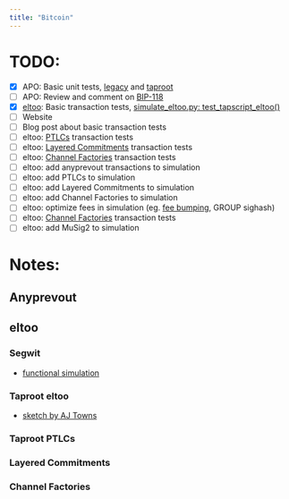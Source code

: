 ```yaml
---
title: "Bitcoin"
---
```


# TODO:
 - [X] APO: Basic unit tests, [legacy](https://github.com/ajtowns/bitcoin/blob/57cb1249a20d2e09952040693eb62d04fe1f1399/src/test/sighash_tests.cpp#L247) and [taproot](https://github.com/ajtowns/bitcoin/blob/57cb1249a20d2e09952040693eb62d04fe1f1399/src/test/sighash_tests.cpp#L404)
 - [ ] APO: Review and comment on [BIP-118](https://github.com/bitcoin/bips/blob/master/bip-0118.mediawiki)
 - [X] [eltoo](https://blockstream.com/eltoo.pdf): Basic transaction tests, [simulate_eltoo.py: test_tapscript_eltoo()](https://github.com/remyers/bitcoin/blob/eltoo-anyprevout/test/functional/simulate_eltoo.py#L1623)
 - [ ] Website
 - [ ] Blog post about basic transaction tests
 - [ ] eltoo: [PTLCs](https://suredbits.com/schnorr-applications-scriptless-scripts) transaction tests
 - [ ] eltoo: [Layered Commitments](https://lists.linuxfoundation.org/pipermail/lightning-dev/2020-January/002448.html) transaction tests
 - [ ] eltoo: [Channel Factories](https://www.ncbi.nlm.nih.gov/pmc/articles/PMC6124062/) transaction tests
 - [ ] eltoo: add anyprevout transactions to simulation
 - [ ] eltoo: add PTLCs to simulation
 - [ ] eltoo: add Layered Commitments to simulation
 - [ ] eltoo: add Channel Factories to simulation
 - [ ] eltoo: optimize fees in simulation (eg. [fee bumping](https://lists.linuxfoundation.org/pipermail/bitcoin-dev/2021-May/019031.html), GROUP sighash)
 - [ ] eltoo: [Channel Factories](https://www.ncbi.nlm.nih.gov/pmc/articles/PMC6124062/) transaction tests
 - [ ] eltoo: add MuSig2 to simulation

# Notes:
## Anyprevout

## eltoo

### Segwit
* [functional simulation](https://github.com/remyers/bitcoin/blob/anyprevout/test/functional/simulate_eltoo.py)

### Taproot eltoo
* [sketch by AJ Towns](https://lists.linuxfoundation.org/pipermail/lightning-dev/2019-May/001996.html)

### Taproot PTLCs

### Layered Commitments

### Channel Factories
